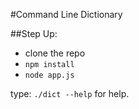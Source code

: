 #Command Line Dictionary

##Step Up:

 - clone the repo
 - `npm install`
 - `node app.js`

type: `./dict --help`
for help.
